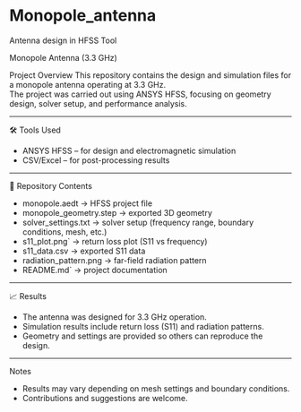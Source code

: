 # Monopole_antenna
Antenna design in HFSS Tool

Monopole Antenna (3.3 GHz)

Project Overview
This repository contains the design and simulation files for a monopole antenna operating at 3.3 GHz.  
The project was carried out using ANSYS HFSS, focusing on geometry design, solver setup, and performance analysis.

---

🛠 Tools Used
- ANSYS HFSS – for design and electromagnetic simulation  
- CSV/Excel – for post-processing results  

---

📂 Repository Contents
- monopole.aedt → HFSS project file  
- monopole_geometry.step → exported 3D geometry  
- solver_settings.txt → solver setup (frequency range, boundary conditions, mesh, etc.)  
- s11_plot.png` → return loss plot (S11 vs frequency)  
- s11_data.csv → exported S11 data  
- radiation_pattern.png → far-field radiation pattern  
- README.md` → project documentation  

---

📈 Results
- The antenna was designed for 3.3 GHz operation.  
- Simulation results include return loss (S11) and radiation patterns.  
- Geometry and settings are provided so others can reproduce the design.

---

Notes
- Results may vary depending on mesh settings and boundary conditions.  
- Contributions and suggestions are welcome.

